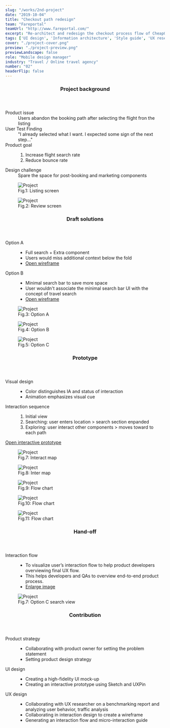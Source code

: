```yaml
---
slug: "/works/2nd-project"
date: "2019-10-04"
title: "Checkout path redesign"
team: "Fareportal"
teamUrl: "http://www.fareportal.com/"
excerpt: "Re-architect and redesign the checkout process flow of CheapOair iOS native application to reduce the 'abandon cart' scenario"
tags: ['UI design', 'Information architecture', 'Style guide', 'UX research', 'User flow', 'Wireframe', 'Prototype', 'Interaction', 'iOS HIG', 'Front-end', 'Styled components', 'REACT JS', 'Conversion optimization']
cover: "./project-cover.png"
preview: "./project-preview.png"
previewLandscape: false
role: "Mobile design manager"
industry: "Travel / Online travel agency"
number: "02"
headerFlip: false
---
```


<div class="content-section project-content project-content--4/6 project-content--flipped">
  <div class="project-content__column">
    <header class="content-section__header">
      <h3 class="h3">Project background</h3>
    </header>
    <dl>
      <dt>Product issue</dt>
      <dd>
        Users abandon the booking path after selecting the flight fron the listing
      </dd>
      <dt>User Test Finding</dt>
      <dd>
        "I already selected what I want. I expected some sign of the next step..."
      </dd>
      <dt>Product goal</dt>
      <dd>
        <ol class="ordered-list">
          <li>Increase flight search rate</li>
          <li>Reduce bounce rate</li>
        </ol>
      </dd>
      <dt>Design challenge</dt>
      <dd>
        Spare the space for post-booking and marketing components
      </dd>
    </dl>
  </div>
  <div class="project-content__column project-content__image project-content__image--2">
    <figure class="project-content__figure">
      <img src="./project01.png" alt="Project" />
      <figcaption>Fig.1: Listing screen</figcaption>
    </figure>
    <figure class="project-content__figure">
      <img src="./project02.png" alt="Project" />
      <figcaption>Fig.2: Review screen</figcaption>
    </figure>
  </div>
</div>
<div class="content-section project-content">
  <div class="project-content__column">
    <header class="content-section__header">
      <h3 class="h3">Draft solutions</h3>
    </header>
    <dl>
      <dt>Option A</dt>
      <dd>
        <ul class="bulleted-list">
          <li>Full search + Extra component</li>
          <li>Users would miss additional context below the fold</li>
          <li><a href="https://projects.invisionapp.com/share/MPNTZTV9RHG#/screens/318101850" target="_blank" rel="noreferrer" class="text-sm text-gray-600">Open wireframe</a></li>
        </ul>
      </dd>
      <dt>Option B</dt>
      <dd>
        <ul class="bulleted-list">
          <li>Minimal search bar to save more space</li>
          <li>User wouldn't associate the minimal search bar UI with the concept of travel search</li>
          <li><a href="https://projects.invisionapp.com/share/MPNTZTV9RHG#/screens/317587837" target="_blank" rel="noreferrer" class="text-sm text-gray-600">Open wireframe</a></li>
        </ul>
      </dd>
    </dl>
  </div>
  <div class="project-content__column project-content__image project-content__image--block">
    <figure class="project-content__figure">
      <img src="./project03.png" alt="Project" />
      <figcaption>Fig.3: Option A</figcaption>
    </figure>
    <figure class="project-content__figure">
      <img src="./project04.png" alt="Project" />
      <figcaption>Fig.4: Option B</figcaption>
    </figure>
    <figure class="project-content__figure">
      <img src="./project05.png" alt="Project"/>
      <figcaption>Fig.5: Option C</figcaption>
    </figure>
  </div>
</div>
<div class="content-section project-content">
  <div class="project-content__column">
    <header class="content-section__header">
      <h3 class="h3">Prototype</h3>
    </header>
    <dl>
      <dt>Visual design</dt>
      <dd>
        <ul class="bulleted-list">
          <li>Color distinguishes IA and status of interaction</li>
          <li>Animation emphasizes visual cue</li>
        </ul>
      </dd>
      <dt>Interaction sequence</dt>
      <dd>
        <ol class="ordered-list">
          <li>Initial view</li>
          <li>Searching: user enters location > search section enpanded</li>
          <li>Exploring: user interact other components > moves toward to each path</li>
        </ol>
      </dd>
    </dl>
    <a href="https://preview.uxpin.com/6178e38c68fdc4e35512c57e84b9a96790b8c9b2#/pages//simulate/sitemap?mode=ch" target="_blank" rel="noreferrer" class="button button--ghost button--sm mt-4">Open interactive prototype</a>
  </div>
  <div class="project-content__column project-content__image project-content__image--block">
    <figure class="project-content__figure">
      <img src="./project07.png" alt="Project"/>
      <figcaption>Fig.7: Interact map</figcaption>
    </figure>
    <figure class="project-content__figure">
      <img src="./project08.png" alt="Project"/>
      <figcaption>Fig.8: Inter map</figcaption>
    </figure>
    <figure class="project-content__figure">
      <img src="./project09.png" alt="Project"/>
      <figcaption>Fig.9: Flow chart</figcaption>
    </figure>
    <figure class="project-content__figure">
      <img src="./project10.png" alt="Project"/>
      <figcaption>Fig.10: Flow chart</figcaption>
    </figure>
    <figure class="project-content__figure">
      <img src="./project11.png" alt="Project"/>
      <figcaption>Fig.11: Flow chart</figcaption>
    </figure>
  </div>
</div>
<div class="content-section project-content">
  <div class="project-content__column">
    <header class="content-section__header">
      <h3 class="h3">Hand-off</h3>
    </header>
    <dl>
      <dt>Interaction flow</dt>
      <dd>
        <ul class="bulleted-list">
          <li>To visualize user’s interaction flow to help product developers overviewing final UX flow.</li>
          <li>This helps developers and QAs to overview end-to-end product process.</li>
          <li><a href="https://drive.google.com/file/d/1e4CmK73HWg_kwraxP7-GWWBLrzHwWX0L/view" target="_blank" rel="noreferrer" class="text-sm text-gray-600">Enlarge image</a></li>
        </ul>
      </dd>
    </dl>
  </div>
  <div class="project-content__column project-content__image project-content__image--1">
    <figure class="project-content__figure">
      <img src="./project06.jpg" alt="Project"/>
      <figcaption>Fig.7: Option C search view</figcaption>
    </figure>
  </div>
</div>
<div class="content-section project-content">
  <div class="project-content__column">
    <header class="content-section__header">
      <h3 class="h3">Contribution</h3>
    </header>
    <dl class="project-content__card">
      <dt>Product strategy</dt>
      <dd>
        <ul class="bulleted-list">
          <li>Collaborating with product owner for setting the problem statement</li>
          <li>Setting product design strategy</li>
        </ul>
      </dd>
      <dt>UI design</dt>
      <dd>
        <ul class="bulleted-list">
          <li>Creating a high-fidelity UI mock-up</li>
          <li>Creating an interactive prototype using Sketch and UXPin</li>
        </ul>
      </dd>
      <dt>UX design</dt>
      <dd>
        <ul class="bulleted-list">
          <li>Collaborating with UX researcher on a benchmarking report and analyzing user behavior, traffic analysis</li>
          <li>Collaborating in interaction design to create a wireframe</li>
          <li>Generating an interaction flow and micro-interaction guide</li>
        </ul>
      </dd>
    </dl>
  </div>
</div>
